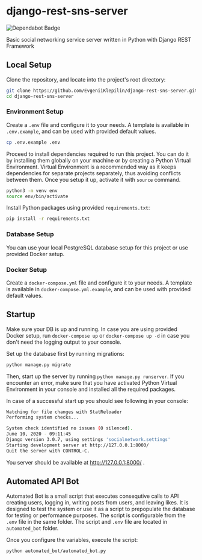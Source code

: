# django-rest-sns-server

<img src="https://flat.badgen.net/dependabot/thepracticaldev/dev.to?icon=dependabot" alt="Dependabot Badge" />

Basic social networking service server written in Python with Django REST Framework

## Local Setup

Clone the repository, and locate into the project's root directory:

```bash
git clone https://github.com/EvgeniiKlepilin/django-rest-sns-server.git
cd django-rest-sns-server
```

### Environment Setup

Create a `.env` file and configure it to your needs. A template is available in `.env.example`, and can be used with provided default values.

```bash
cp .env.example .env
```

Proceed to install dependencies required to run this project. You can do it by installing them globally on your machine or by creating a Python Virtual Environment. Virtual Environment is a recommended way as it keeps dependencies for separate projects separately, thus avoiding conflicts between them. Once you setup it up, activate it with `source` command.

```bash
python3 -m venv env
source env/bin/activate
```

Install Python packages using provided `requirements.txt`:

```bash
pip install -r requirements.txt
```

### Database Setup

You can use your local PostgreSQL database setup for this project or use provided Docker setup.

### Docker Setup

Create a `docker-compose.yml` file and configure it to your needs. A template is available in `docker-compose.yml.example`, and can be used with provided default values.

## Startup

Make sure your DB is up and running. In case you are using provided Docker setup, run `docker-compose up` or `docker-compose up -d` in case you don't need the logging output to your console.

Set up the database first by running migrations:

```bash
python manage.py migrate
```

Then, start up the server by running `python manage.py runserver`. If you encounter an error, make sure that you have activated Python Virtual Environment in your console and installed all the required packages.

In case of a successful start up you should see following in your console:

```bash
Watching for file changes with StatReloader
Performing system checks...

System check identified no issues (0 silenced).
June 10, 2020 - 09:11:45
Django version 3.0.7, using settings 'socialnetwork.settings'
Starting development server at http://127.0.0.1:8000/
Quit the server with CONTROL-C.
```

You server should be available at http://127.0.0.1:8000/ .

## Automated API Bot

Automated Bot is a small script that executes consequtive calls to API creating users, logging in, writing posts from users, and leaving likes. It is designed to test the system or use it as a script to prepopulate the database for testing or performance purposes. The script is configurable from the `.env` file in the same folder. The script and `.env` file are located in `automated_bot` folder.

Once you configure the variables, execute the script:

```bash
python automated_bot/automated_bot.py
```